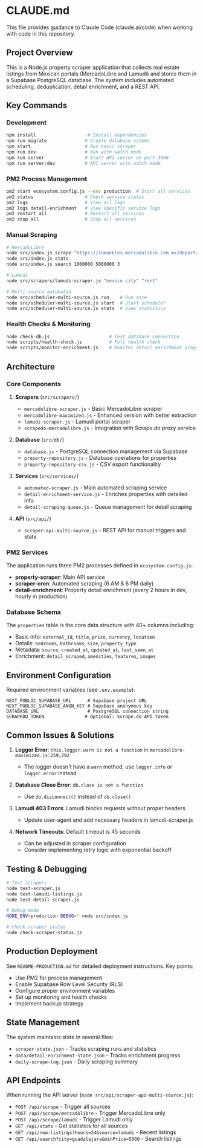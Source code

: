# CLAUDE.md

This file provides guidance to Claude Code (claude.ai/code) when working with code in this repository.

## Project Overview

This is a Node.js property scraper application that collects real estate listings from Mexican portals (MercadoLibre and Lamudi) and stores them in a Supabase PostgreSQL database. The system includes automated scheduling, deduplication, detail enrichment, and a REST API.

## Key Commands

### Development

```bash
npm install                   # Install dependencies
npm run migrate              # Create database schema
npm start                    # Run basic scraper
npm run dev                  # Run with watch mode
npm run server               # Start API server on port 3000
npm run server:dev           # API server with watch mode
```

### PM2 Process Management

```bash
pm2 start ecosystem.config.js --env production  # Start all services
pm2 status                   # Check service status
pm2 logs                     # View all logs
pm2 logs detail-enrichment   # View specific service logs
pm2 restart all              # Restart all services
pm2 stop all                 # Stop all services
```

### Manual Scraping

```bash
# MercadoLibre
node src/index.js scrape "https://inmuebles.mercadolibre.com.mx/departamentos/renta/" 5
node src/index.js stats
node src/index.js search 1000000 5000000 3

# Lamudi
node src/scrapers/lamudi-scraper.js "mexico city" "rent"

# Multi-source automated
node src/scheduler-multi-source.js run    # Run once
node src/scheduler-multi-source.js start  # Start scheduler
node src/scheduler-multi-source.js stats  # View statistics
```

### Health Checks & Monitoring

```bash
node check-db.js                      # Test database connection
node scripts/health-check.js          # Full health check
node scripts/monitor-enrichment.js    # Monitor detail enrichment progress
```

## Architecture

### Core Components

1. **Scrapers** (`src/scrapers/`)
   - `mercadolibre-scraper.js` - Basic MercadoLibre scraper
   - `mercadolibre-maximized.js` - Enhanced version with better extraction
   - `lamudi-scraper.js` - Lamudi portal scraper
   - `scrapedo-mercadolibre.js` - Integration with Scrape.do proxy service

2. **Database** (`src/db/`)
   - `database.js` - PostgreSQL connection management via Supabase
   - `property-repository.js` - Database operations for properties
   - `property-repository-csv.js` - CSV export functionality

3. **Services** (`src/services/`)
   - `automated-scraper.js` - Main automated scraping service
   - `detail-enrichment-service.js` - Enriches properties with detailed info
   - `detail-scraping-queue.js` - Queue management for detail scraping

4. **API** (`src/api/`)
   - `scraper-api-multi-source.js` - REST API for manual triggers and stats

### PM2 Services

The application runs three PM2 processes defined in `ecosystem.config.js`:

- **property-scraper**: Main API service
- **scraper-cron**: Automated scraping (6 AM & 6 PM daily)
- **detail-enrichment**: Property detail enrichment (every 2 hours in dev, hourly in production)

### Database Schema

The `properties` table is the core data structure with 40+ columns including:

- Basic info: `external_id`, `title`, `price`, `currency`, `location`
- Details: `bedrooms`, `bathrooms`, `size`, `property_type`
- Metadata: `source`, `created_at`, `updated_at`, `last_seen_at`
- Enrichment: `detail_scraped`, `amenities`, `features`, `images`

## Environment Configuration

Required environment variables (see `.env.example`):

```env
NEXT_PUBLIC_SUPABASE_URL      # Supabase project URL
NEXT_PUBLIC_SUPABASE_ANON_KEY # Supabase anonymous key
DATABASE_URL                  # PostgreSQL connection string
SCRAPEDO_TOKEN               # Optional: Scrape.do API token
```

## Common Issues & Solutions

1. **Logger Error**: `this.logger.warn is not a function` in `mercadolibre-maximized.js:259,292`
   - The logger doesn't have a `warn` method, use `logger.info` or `logger.error` instead

2. **Database Close Error**: `db.close is not a function`
   - Use `db.disconnect()` instead of `db.close()`

3. **Lamudi 403 Errors**: Lamudi blocks requests without proper headers
   - Update user-agent and add necessary headers in lamudi-scraper.js

4. **Network Timeouts**: Default timeout is 45 seconds
   - Can be adjusted in scraper configuration
   - Consider implementing retry logic with exponential backoff

## Testing & Debugging

```bash
# Test scrapers
node test-scraper.js
node test-lamudi-listings.js
node test-detail-scraper.js

# Debug mode
NODE_ENV=production DEBUG=* node src/index.js

# Check scraper status
node check-scraper-status.js
```

## Production Deployment

See `README-PRODUCTION.md` for detailed deployment instructions. Key points:

- Use PM2 for process management
- Enable Supabase Row Level Security (RLS)
- Configure proper environment variables
- Set up monitoring and health checks
- Implement backup strategy

## State Management

The system maintains state in several files:

- `scraper-state.json` - Tracks scraping runs and statistics
- `data/detail-enrichment-state.json` - Tracks enrichment progress
- `daily-scrape-log.json` - Daily scraping summary

## API Endpoints

When running the API server (`node src/api/scraper-api-multi-source.js`):

- `POST /api/scrape` - Trigger all sources
- `POST /api/scrape/mercadolibre` - Trigger MercadoLibre only
- `POST /api/scrape/lamudi` - Trigger Lamudi only
- `GET /api/stats` - Get statistics for all sources
- `GET /api/new-listings?hours=24&source=lamudi` - Recent listings
- `GET /api/search?city=guadalajara&minPrice=5000` - Search listings
